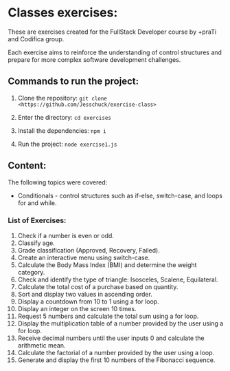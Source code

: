 # Classes exercises:

These are exercises created for the FullStack Developer course by +praTi and Codifica group.

Each exercise aims to reinforce the understanding of control structures and prepare for more complex software development challenges.

## Commands to run the project:

1. Clone the repository: `git clone <https://github.com/Jesschuck/exercise-class>`

2. Enter the directory: `cd exercises`

3. Install the dependencies: `npm i`

4. Run the project: `node exercise1.js`

## Content:

The following topics were covered:

- Conditionals - control structures such as if-else, switch-case, and loops for and while.

### List of Exercises:

1. Check if a number is even or odd.
2. Classify age.
3. Grade classification (Approved, Recovery, Failed).
4. Create an interactive menu using switch-case.
5. Calculate the Body Mass Index (BMI) and determine the weight category.
6. Check and identify the type of triangle: Isosceles, Scalene, Equilateral.
7. Calculate the total cost of a purchase based on quantity.
8. Sort and display two values in ascending order.
9. Display a countdown from 10 to 1 using a for loop.
10. Display an integer on the screen 10 times.
11. Request 5 numbers and calculate the total sum using a for loop.
12. Display the multiplication table of a number provided by the user using a for loop.
13. Receive decimal numbers until the user inputs 0 and calculate the arithmetic mean.
14. Calculate the factorial of a number provided by the user using a loop.
15. Generate and display the first 10 numbers of the Fibonacci sequence.
